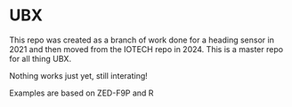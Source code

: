 # UBX


This repo was created as a branch of work done for a heading sensor in 2021 and then moved from the IOTECH repo in 2024. This is a master repo for all thing UBX.

Nothing works just yet, still interating!

Examples are based on ZED-F9P and R
